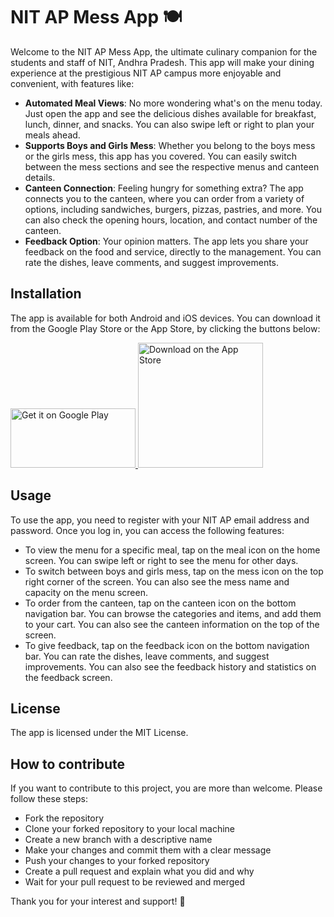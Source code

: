 # NIT AP Mess App 🍽️

Welcome to the NIT AP Mess App, the ultimate culinary companion for the students and staff of NIT, Andhra Pradesh. This app will make your dining experience at the prestigious NIT AP campus more enjoyable and convenient, with features like:

- **Automated Meal Views**: No more wondering what's on the menu today. Just open the app and see the delicious dishes available for breakfast, lunch, dinner, and snacks. You can also swipe left or right to plan your meals ahead.
- **Supports Boys and Girls Mess**: Whether you belong to the boys mess or the girls mess, this app has you covered. You can easily switch between the mess sections and see the respective menus and canteen details.
- **Canteen Connection**: Feeling hungry for something extra? The app connects you to the canteen, where you can order from a variety of options, including sandwiches, burgers, pizzas, pastries, and more. You can also check the opening hours, location, and contact number of the canteen.
- **Feedback Option**: Your opinion matters. The app lets you share your feedback on the food and service, directly to the management. You can rate the dishes, leave comments, and suggest improvements.


## Installation

The app is available for both Android and iOS devices. You can download it from the Google Play Store or the App Store, by clicking the buttons below:

<a href="https://play.google.com/store/apps/details?id=com.nitmess.com&pli=1">
  <img src="https://play.google.com/intl/en_us/badges/static/images/badges/en_badge_web_generic.png" width="200" height="95" alt="Get it on Google Play">
</a>

<a href="https://apps.apple.com/in/app/nit-ap-mess-app/id6470261118">
  <img src="https://developer.apple.com/app-store/marketing/guidelines/images/badge-download-on-the-app-store.svg" width="200" alt="Download on the App Store">
</a>

## Usage

To use the app, you need to register with your NIT AP email address and password. Once you log in, you can access the following features:

- To view the menu for a specific meal, tap on the meal icon on the home screen. You can swipe left or right to see the menu for other days.
- To switch between boys and girls mess, tap on the mess icon on the top right corner of the screen. You can also see the mess name and capacity on the menu screen.
- To order from the canteen, tap on the canteen icon on the bottom navigation bar. You can browse the categories and items, and add them to your cart. You can also see the canteen information on the top of the screen.
- To give feedback, tap on the feedback icon on the bottom navigation bar. You can rate the dishes, leave comments, and suggest improvements. You can also see the feedback history and statistics on the feedback screen.

## License

The app is licensed under the MIT License.

## How to contribute

If you want to contribute to this project, you are more than welcome. Please follow these steps:

- Fork the repository
- Clone your forked repository to your local machine
- Create a new branch with a descriptive name
- Make your changes and commit them with a clear message
- Push your changes to your forked repository
- Create a pull request and explain what you did and why
- Wait for your pull request to be reviewed and merged

Thank you for your interest and support! 🙏

